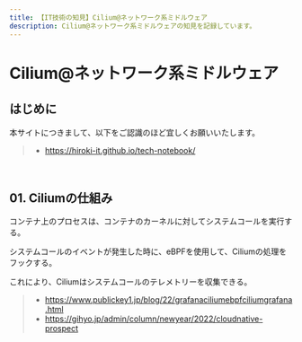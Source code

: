 ```yaml
---
title: 【IT技術の知見】Cilium@ネットワーク系ミドルウェア
description: Cilium@ネットワーク系ミドルウェアの知見を記録しています。
---
```


# Cilium@ネットワーク系ミドルウェア

## はじめに

本サイトにつきまして、以下をご認識のほど宜しくお願いいたします。

> - https://hiroki-it.github.io/tech-notebook/

<br>

## 01. Ciliumの仕組み

コンテナ上のプロセスは、コンテナのカーネルに対してシステムコールを実行する。

システムコールのイベントが発生した時に、eBPFを使用して、Ciliumの処理をフックする。

これにより、Ciliumはシステムコールのテレメトリーを収集できる。

> - https://www.publickey1.jp/blog/22/grafanaciliumebpfciliumgrafana.html
> - https://gihyo.jp/admin/column/newyear/2022/cloudnative-prospect

<br>
